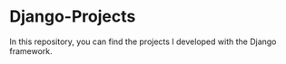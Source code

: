 # Django-Projects
In this repository, you can find the projects I developed with the Django framework.
